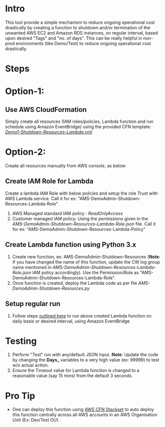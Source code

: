 # Intro
This tool provide a simple mechanism to reduce ongoing operational cost drastically by creating a function to shutdown and/or termination of the unwanted AWS EC2 and Amazon RDS instances, on regular interval, based upon desired "Tags" and "no. of days". This can be really helpful in non-prod environments (like Demo/Test) to reduce ongoing operational cost drastically.

# Steps

# Option-1:
## Use AWS CloudFormation
Simply create all resources (IAM roles/policies, Lambda function and run schedule using Amazon EventBridge) using the provided CFN template: *[Demo1-Shutdown-Resources-Lambda.yml](https://github.com/n1t1nv3rma/stop_term_resources_lambda/blob/main/Demo1-Shutdown-Resources-Lambda.yml)*

# Option-2: 
Create all resources manually from AWS console, as below:

## Create IAM Role for Lambda

Create a lambda IAM Role with below policies and setup the role Trust with AWS Lambda service. Call it for ex: "AMS-DemoAdmin-Shutdown-Resources-Lambda-Role"

1. AWS Managed standard IAM policy : *ReadOnlyAccess*
2. Customer managed IAM policy: Using the permissions given in the *AMS-DemoAdmin-Shutdown-Resources-Lambda-Role.json* file. Call it for ex: "AMS-DemoAdmin-Shutdown-Resources-Lambda-Policy"

## Create Lambda function using Python 3.x

1. Create new function, ex: AMS-DemoAdmin-Shutdown-Resources (**Note**: If you have changed the name of this function, update the CW log group name mentioned in *AMS-DemoAdmin-Shutdown-Resources-Lambda-Role.json* IAM policy accordingly). Use the Permission/Role as "AMS-DemoAdmin-Shutdown-Resources-Lambda-Role".
2. Once function is created, deploy the Lambda code as per file *AMS-DemoAdmin-Shutdown-Resources.py*

## Setup regular run
1. Follow steps [outlined here](https://docs.aws.amazon.com/eventbridge/latest/userguide/eb-create-rule-schedule.html) to run above created Lambda function on daily basis or desired interval, using Amazon EventBridge

# Testing
1. Perform "Test" run with any/default JSON input. **Note**: Update the code by changing the **Days_** variables to a very high value (ex: 99999) to test w/o actual action.
2. Ensure the Timeout value for Lambda function is changed to a reasonable value (say 15 mins) from the default 3 seconds.

# Pro Tip
* One can deploy this function using [AWS CFN Stackset](https://docs.aws.amazon.com/AWSCloudFormation/latest/UserGuide/what-is-cfnstacksets.html) to auto deploy this function centrally across all AWS accounts in an AWS Organisation Unit (Ex: Dev/Test OU).
